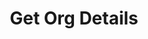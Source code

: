 ---
title: Get Org Details
excerpt: >-
  Retrieves the details of the organization provided during the org setup on
  InTouch. Details such as org id, name, address, base language, base currency,
  time zone, website address and so on will be returned through this API.
api:
  file: customer-v11.json
  operationId: get-org-details
deprecated: false
hidden: false
metadata:
  title: ''
  description: ''
  robots: index
next:
  description: ''
---